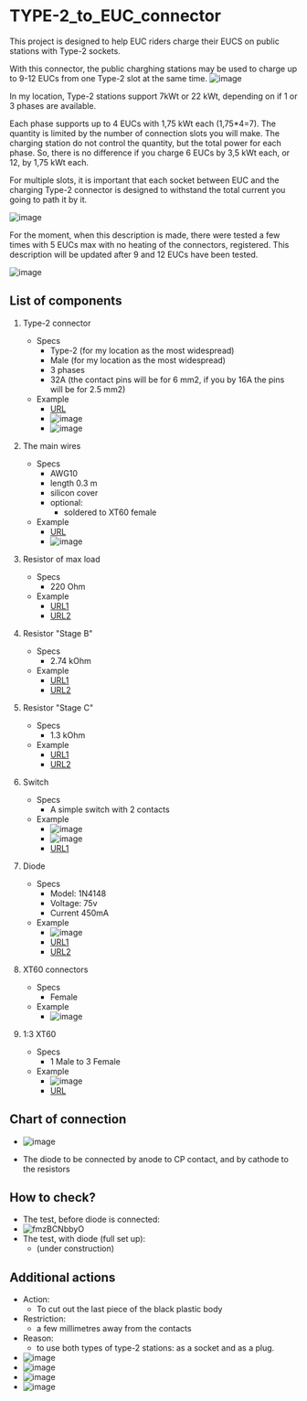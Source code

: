 # TYPE-2_to_EUC_connector

This project is designed to help EUC riders charge their EUCS on public stations with Type-2 sockets.

With this connector, the public charghing stations may be used to charge up to 9-12 EUCs from one Type-2 slot at the same time.
![image](https://github.com/user-attachments/assets/29569a1c-80a8-4b43-9e5a-b522e3135be4)

In my location, Type-2 stations support 7kWt or 22 kWt, depending on if 1 or 3 phases are available.

Each phase supports up to 4 EUCs with 1,75 kWt each (1,75*4=7). The quantity is limited by the number of connection slots you will make. The charging station do not control the quantity, but the total power for each phase. So, there is no difference if you charge 6 EUCs by 3,5 kWt each, or 12, by 1,75 kWt each.

For multiple slots, it is important that each socket between EUC and the charging Type-2 connector is designed to withstand the total current you going to path it by it. 

![image](https://github.com/user-attachments/assets/a3609b37-7de3-4c97-8f92-d3f9c73f5162)

For the moment, when this description is made, there were tested a few times with 5 EUCs max with no heating of the connectors, registered. This description will be updated after 9 and 12 EUCs have been tested.

![image](https://github.com/user-attachments/assets/9d256e85-899c-489f-bc3d-43122fa341ab)

## List of components

1. Type-2 connector
   - Specs
     - Type-2 (for my location as the most widespread)
     - Male (for my location as the most widespread)
     - 3 phases
     - 32A (the contact pins will be for 6 mm2, if you by 16A the pins will be for 2.5 mm2)
   - Example
     - [URL](https://a.aliexpress.com/_ExlY7cO)
     - ![image](https://github.com/user-attachments/assets/3b6ad6c7-9cfe-4858-a460-cb37da181c0e)
     - ![image](https://github.com/user-attachments/assets/9fff3809-4be0-449d-bb1c-9b77d4ef7690)

2. The main wires
   - Specs
     - AWG10
     - length 0.3 m
     - silicon cover
     - optional:
       - soldered to XT60 female
   - Example
     - [URL](https://a.aliexpress.com/_EItfFi2)
     - ![image](https://github.com/user-attachments/assets/e383f741-4dc6-4243-bb04-241e92cca410)
       
3. Resistor of max load
   - Specs
     - 220 Ohm
   - Example
     - [URL1](https://www.amazon.com/Projects-Resistors-Watt-Choose-Quantity/dp/B00CVZ3YOQ?th=1)
     - [URL2](https://imrad.com.ua/ua/pr01-220r-5)
4. Resistor "Stage B"
   - Specs
     - 2.74 kOhm
   - Example
     - [URL1](https://www.amazon.com/2-74K-Metal-Resistor-Piece-271-2-74K-RC/dp/B07GPFHFCN)
     - [URL2](https://vseplus.com/ua/product/radiodetali-mikroshemy/294-rezistory-potenciometry-kvarcevye-rezonatory/f-p140_24355-p81_25143)
5. Resistor "Stage C"
   - Specs
     - 1.3 kOhm
   - Example
     - [URL1](https://www.amazon.com/uxcell-Tolerance-Resistance-Electronic-Experiments/dp/B07PPVDHN8)
     - [URL2](https://epts.com.ua/ua/p1110345629-rezistor-mlt-0125.html)
6. Switch
   - Specs
     - A simple switch with 2 contacts
   - Example
     - ![image](https://github.com/user-attachments/assets/69253b10-ff74-4c31-a425-450f670260c1)
     - ![image](https://github.com/user-attachments/assets/73387a6d-8ced-4b73-894b-309f200f44a1)
     - [URL1](https://www.amazon.com/DaierTek-250VAC-Rocker-KCD1-101-Plastic/dp/B07S2QJKTX)
7. Diode
    - Specs
      - Model: 1N4148
      - Voltage: 75v
      - Current 450mA
    - Example
      - ![image](https://github.com/user-attachments/assets/0b63c7c0-df80-4954-a9b6-21680726ed74)
      - [URL1](https://www.amazon.com/100-Pieces-1N4148-Switching-High-Speed/dp/B079KJ91JZ/ref=sr_1_1)
      - [URL2](https://imrad.com.ua/ua/1n4148-1-1-437993)
8. XT60 connectors
   - Specs
      - Female
   - Example
      - ![image](https://github.com/user-attachments/assets/0c6b3df7-ed5a-4bcd-9ad6-d8393e5fdb4d)
9. 1:3 XT60
   - Specs
      - 1 Male to 3 Female
   - Example
      - ![image](https://github.com/user-attachments/assets/c66f23b4-7275-4b7f-bad3-10ee4fa50bba)
      - [URL](https://a.aliexpress.com/_EjiTLKS)
 

## Chart of connection
   - ![image](https://github.com/user-attachments/assets/4734bf06-d097-41db-a786-af016976ede1)

   - The diode to be connected by anode to CP contact, and by cathode to the resistors

## How to check?
   - The test, before diode is connected:
   - ![fmzBCNbbyO](https://github.com/user-attachments/assets/5094a713-87a8-407c-8410-00da0f39c3e3)
   - The test, with diode (full set up):
      - (under construction)



## Additional actions
   - Action:
     - To cut out the last piece of the black plastic body
   - Restriction:
     - a few millimetres away from the contacts
   - Reason:
     - to use both types of type-2 stations: as a socket and as a plug.
   - ![image](https://github.com/user-attachments/assets/e840a113-fe82-49e7-a8f1-07dca36e552f)
   - ![image](https://github.com/user-attachments/assets/896e5efd-7746-4b21-be3b-fe181e343290)
   - ![image](https://github.com/user-attachments/assets/890303e6-bd36-4768-8e4b-2298ccd9d388)
   - ![image](https://github.com/user-attachments/assets/f05557ef-4dc9-4ad3-9814-5269cbb278d3)







